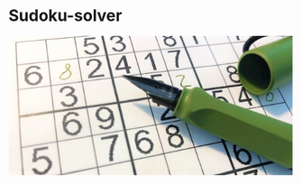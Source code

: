 # Sudoku-solver

![Head](https://github.com/antoniogarciagiron/Sudoku-solver/blob/main/Images/Cabecera.jpg)
